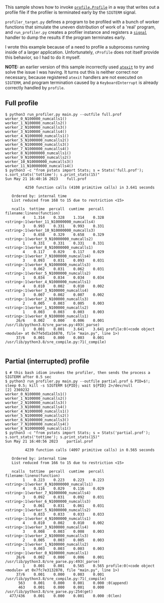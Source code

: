 This sample shows how to invoke [`profile.Profile`](https://docs.python.org/3/library/profile.html#profile.Profile)
in a way that writes out a profile file if the profiler is terminated early by
the `SIGTERM` signal.

`profiler_target.py` defines a program to be profiled with a bunch of worker
functions that simulate the uneven distribution of work of a 'real' program,
and `run_profiler.py` creates a profiler instance and registers a [`signal`](https://docs.python.org/3/library/signal.html)
handler to dump the results if the program terminates early.

I wrote this example because of a need to profile a subprocess running inside
of a larger application. Unfortunately, `cProfile` does not itself provide this
behavior, so I had to do it myself.

**NOTE:** an earlier version of this sample incorrectly used [`atexit`](https://docs.python.org/3/library/atexit.html)
to try and solve the issue I was having. It turns out this is neither correct
nor necessary, because registered `atexit` handlers are not executed on `SIGTERM`,
and program termination caused by a `KeyboardInterrupt` is already correctly
handled by `profile`.


## Full profile
```
$ python3 run_profiler.py main.py --outfile full.prof
worker_0_N100000_numcalls1()
worker_1_N100000_numcalls2()
worker_2_N100000_numcalls3()
worker_3_N100000_numcalls4()
worker_4_N1000000_numcalls1()
worker_5_N1000000_numcalls2()
worker_6_N1000000_numcalls3()
worker_7_N1000000_numcalls4()
worker_8_N10000000_numcalls1()
worker_9_N10000000_numcalls2()
worker_10_N10000000_numcalls3()
worker_11_N10000000_numcalls4()
$ python3 -c "from pstats import Stats; s = Stats('full.prof'); s.sort_stats('tottime'); s.print_stats(15)"
Sun May 21 16:40:16 2023    full.prof

         4250 function calls (4108 primitive calls) in 3.641 seconds

   Ordered by: internal time
   List reduced from 168 to 15 due to restriction <15>

   ncalls  tottime  percall  cumtime  percall filename:lineno(function)
        4    1.314    0.328    1.314    0.328 <string>:1(worker_11_N10000000_numcalls4)
        3    0.993    0.331    0.993    0.331 <string>:1(worker_10_N10000000_numcalls3)
        2    0.658    0.329    0.658    0.329 <string>:1(worker_9_N10000000_numcalls2)
        1    0.331    0.331    0.331    0.331 <string>:1(worker_8_N10000000_numcalls1)
        4    0.117    0.029    0.117    0.029 <string>:1(worker_7_N1000000_numcalls4)
        3    0.093    0.031    0.093    0.031 <string>:1(worker_6_N1000000_numcalls3)
        2    0.062    0.031    0.062    0.031 <string>:1(worker_5_N1000000_numcalls2)
        1    0.034    0.034    0.034    0.034 <string>:1(worker_4_N1000000_numcalls1)
        4    0.010    0.002    0.010    0.002 <string>:1(worker_3_N100000_numcalls4)
        3    0.007    0.002    0.007    0.002 <string>:1(worker_2_N100000_numcalls3)
        2    0.005    0.003    0.005    0.003 <string>:1(worker_1_N100000_numcalls2)
        1    0.003    0.003    0.003    0.003 <string>:1(worker_0_N100000_numcalls1)
     26/6    0.002    0.000    0.006    0.001 /usr/lib/python3.8/sre_parse.py:493(_parse)
        1    0.001    0.001    3.641    3.641 profile:0(<code object <module> at 0x7fe5d1a16870, file "main.py", line 1>)
     37/6    0.001    0.000    0.003    0.001 /usr/lib/python3.8/sre_compile.py:71(_compile)


```

## Partial (interrupted) profile

```
$ # this bash idiom invokes the profiler, then sends the process a SIGTERM after 0.5 sec
$ python3 run_profiler.py main.py --outfile partial.prof & PID=$!; sleep 0.5; kill -s SIGTERM ${PID}; wait ${PID} 2>/dev/null
[2] 2369232
worker_0_N100000_numcalls1()
worker_1_N100000_numcalls2()
worker_2_N100000_numcalls3()
worker_3_N100000_numcalls4()
worker_4_N1000000_numcalls1()
worker_5_N1000000_numcalls2()
worker_6_N1000000_numcalls3()
worker_7_N1000000_numcalls4()
worker_8_N10000000_numcalls1()
$ python3 -c "from pstats import Stats; s = Stats('partial.prof'); s.sort_stats('tottime'); s.print_stats(15)"
Sun May 21 16:40:56 2023    partial.prof

         4239 function calls (4097 primitive calls) in 0.565 seconds

   Ordered by: internal time
   List reduced from 166 to 15 due to restriction <15>

   ncalls  tottime  percall  cumtime  percall filename:lineno(function)
        1    0.223    0.223    0.223    0.223 <string>:1(worker_8_N10000000_numcalls1)
        4    0.116    0.029    0.116    0.029 <string>:1(worker_7_N1000000_numcalls4)
        3    0.092    0.031    0.092    0.031 <string>:1(worker_6_N1000000_numcalls3)
        2    0.061    0.031    0.061    0.031 <string>:1(worker_5_N1000000_numcalls2)
        1    0.033    0.033    0.033    0.033 <string>:1(worker_4_N1000000_numcalls1)
        4    0.010    0.002    0.010    0.002 <string>:1(worker_3_N100000_numcalls4)
        3    0.008    0.003    0.008    0.003 <string>:1(worker_2_N100000_numcalls3)
        2    0.005    0.003    0.005    0.003 <string>:1(worker_1_N100000_numcalls2)
        1    0.003    0.003    0.003    0.003 <string>:1(worker_0_N100000_numcalls1)
     26/6    0.002    0.000    0.006    0.001 /usr/lib/python3.8/sre_parse.py:493(_parse)
        1    0.001    0.001    0.565    0.565 profile:0(<code object <module> at 0x7fc7e3132870, file "main.py", line 1>)
     37/6    0.001    0.000    0.003    0.001 /usr/lib/python3.8/sre_compile.py:71(_compile)
      563    0.001    0.000    0.001    0.000 :0(append)
      463    0.001    0.000    0.001    0.000 /usr/lib/python3.8/sre_parse.py:254(get)
  477/436    0.001    0.000    0.001    0.000 :0(len)


```

